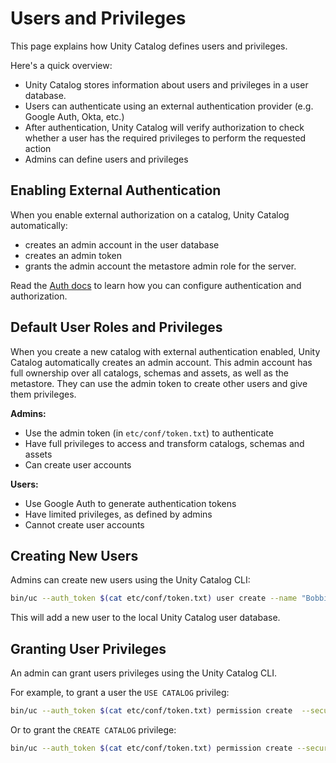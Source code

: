 # Users and Privileges

This page explains how Unity Catalog defines users and privileges.

Here's a quick overview:

- Unity Catalog stores information about users and privileges in a user database.
- Users can authenticate using an external authentication provider (e.g. Google Auth, Okta, etc.)
- After authentication, Unity Catalog will verify authorization to check whether a user has the required privileges to perform the requested action
- Admins can define users and privileges

## Enabling External Authentication

When you enable external authorization on a catalog, Unity Catalog automatically:

- creates an admin account in the user database
- creates an admin token
- grants the admin account the metastore admin role for the server.

Read the [Auth docs](auth.md) to learn how you can configure authentication and authorization.

## Default User Roles and Privileges

When you create a new catalog with external authentication enabled, Unity Catalog automatically creates an admin account. This admin account has full ownership over all catalogs, schemas and assets, as well as the metastore. They can use the admin token to create other users and give them privileges.

**Admins:**

- Use the admin token (in `etc/conf/token.txt`) to authenticate
- Have full privileges to access and transform catalogs, schemas and assets
- Can create user accounts

**Users:**

- Use Google Auth to generate authentication tokens
- Have limited privileges, as defined by admins
- Cannot create user accounts

## Creating New Users

Admins can create new users using the Unity Catalog CLI:

```sh
bin/uc --auth_token $(cat etc/conf/token.txt) user create --name "Bobbie Draper" --email bobbie@rocinante
```

This will add a new user to the local Unity Catalog user database.

## Granting User Privileges

An admin can grant users privileges using the Unity Catalog CLI.

For example, to grant a user the `USE CATALOG` privileg:

```sh
bin/uc --auth_token $(cat etc/conf/token.txt) permission create  --securable_type catalog --name unity --privilege 'USE CATALOG' --principal bobbie@rocinante
```

Or to grant the `CREATE CATALOG` privilege:

```sh
bin/uc --auth_token $(cat etc/conf/token.txt) permission create --securable_type metastore --name metastore --privilege "CREATE CATALOG" --principal bobbie@rocinante
```
